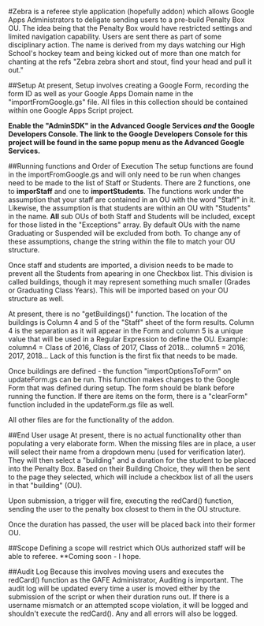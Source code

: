 #Zebra
is a referee style application (hopefully addon) which allows Google Apps Administrators to deligate sending users to a pre-build Penalty Box OU.  The idea being that the Penalty Box would have restricted settings and limited navigation capability.  Users are sent there as part of some disciplinary action.  The name is derived from my days watching our High School's hockey team and being kicked out of more than one match for chanting at the refs "Zebra zebra short and stout, find your head and pull it out."

##Setup
At present, Setup involves creating a Google Form, recording the form ID as well as your Google Apps Domain name in the "importFromGoogle.gs" file.  All files in this collection should be contained within one Google Apps Script project.

**Enable the "AdminSDK" in the Advanced Google Services <i>and</i> the Google Developers Console.  The link to the Google Developers Console for this project will be found in the same popup menu as the Advanced Google Services.**

##Running functions and Order of Execution 
The setup functions are found in the importFromGoogle.gs and will only need to be run when changes need to be made to the list of Staff or Students.  There are 2 functions, one to <b>imporStaff</b> and one to <b>importStudents</b>.  The functions work under the assumption that your staff are contained in an OU with the word "Staff" in it.  Likewise, the assumption is that students are within an OU with "Students" in the name.  <b>All</b> sub OUs of both Staff and Students will be included, except for those listed in the "Exceptions" array.  By default OUs with the name Graduating or Suspended will be excluded from both.  To change any of these assumptions, change the string within the file to match your OU structure.

Once staff and students are imported, a division needs to be made to prevent all the Students from apearing in one Checkbox list.  This division is called buildings, though it may represent something much smaller (Grades or Graduating Class Years).  This will be imported based on your OU structure as well.

At present, there is no "getBuildings()" function.  The location of the buildings is Column 4 and 5 of the "Staff" sheet of the form results.  Column 4 is the separation as it will appear in the Form and column 5 is a unique value that will be used in a Regular Expression to define the OU.  Example: column4 = Class of 2016, Class of 2017, Class of 2018... column5 = 2016, 2017, 2018... 
Lack of this function is the first fix that needs to be made.

Once buildings are defined - the function "importOptionsToForm" on updateForm.gs can be run.  This function makes changes to the Google Form that was defined during setup.  The form should be blank before running the function.  If there are items on the form, there is a "clearForm" function included in the updateForm.gs file as well.

All other files are for the functionality of the addon.

##End User usage
At present, there is no actual functionality other than populating a very elaborate form.
When the missing files are in place, a user will select their name from a dropdown menu (used for verification later).  They will then select a "building" and a duration for the student to be placed into the Penalty Box.  Based on their Building Choice, they will then be sent to the page they selected, which will include a checkbox list of all the users in that "building" (OU).

Upon submission, a trigger will fire, executing the redCard() function, sending the user to the penalty box closest to them in the OU structure.

Once the duration has passed, the user will be placed back into their former OU.

##Scope
Defining a scope will restrict which OUs authorized staff will be able to referee.  **Coming soon - I hope.

##Audit Log
Because this involves moving users and executes the redCard() function as the GAFE Administrator, Auditing is important.  The audit log will be updated every time a user is moved either by the submission of the script or when their duration runs out.  If there is a username mismatch or an attempted scope violation, it will be logged and shouldn't execute the redCard(). Any and all errors will also be logged.
